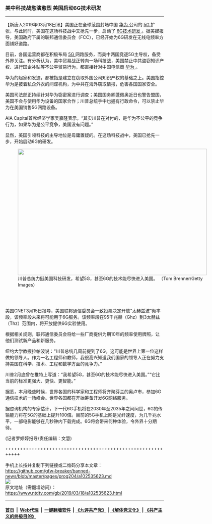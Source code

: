 ### 美中科技战愈演愈烈 美国启动6G技术研发
------------------------

<div class="post_content" itemprop="articleBody">
 <p>
  【新唐人2019年03月18日讯】美国正在全球范围封堵中国
  <a href="https://www.ntdtv.com/gb/华为.htm">
   华为
  </a>
  公司的
  <a href="https://www.ntdtv.com/gb/5g.htm">
   5G
  </a>
  扩张，与此同时，美国在这场科技战中又抢先一步，启动了
  <a href="https://www.ntdtv.com/gb/6g技术研发.htm">
   6G技术研发
  </a>
  。据美媒报导，美国政府下属的联邦通信委员会（FCC），已经开始为6G研发在无线电频率方面铺好道路。
 </p>
 <p>
  目前，各国运营商都在积极布局
  <a href="https://www.ntdtv.com/gb/5g.htm">
   5G
  </a>
  网路服务，而美中两国竞逐5G主导权，备受外界关注。有分析认为，美中贸易战正转向一场科技战，美国禁止中共盗窃知识产权、进行国企补贴等不公平贸易行为，都直接针对中国电信商
  <a href="https://www.ntdtv.com/gb/华为.htm">
   华为
  </a>
  。
 </p>
 <p>
  华为的起家和发迹，都被指是建立在窃取外国公司知识产权的基础之上。美国指控华为是披着私企外衣的间谍机构，为中共在海外窃取情报，危害各国国家安全。
 </p>
 <p>
  美国司法部正持续针对华为窃密案进行调查；美国国务卿蓬佩奥近日也警告盟国，美国不会与使用华为设备的国家合作；川普总统手中也握有行政命令，可以禁止华为在美国销售5G网路设备。
 </p>
 <p>
  AIA Capital首席经济学家吴嘉隆表示，“其实川普在对付的，是华为不公平的竞争行为，如果华为是公平竞争，美国没有问题。”
 </p>
 <p>
  显然，美国引领科技的主导地位是毋庸置疑的。在这场科技战中，美国已抢先一步，开始启动6G的研发。
 </p>
 <figure class="wp-caption alignnone" id="attachment_102535684" style="width: 600px">
  <img alt="" class="size-medium wp-image-102535684" height="400" src="https://www.ntdtv.com/assets/uploads/2019/03/gettyimages-1130383462-594x594-600x400.jpg" width="600">
   <br/><figcaption class="wp-caption-text">
    川普总统力挺美国科技研发，希望5G，甚至6G的技术能尽快进入美国。 （Tom Brenner/Getty Images）
   </figcaption><br/>
  </img>
 </figure><br/>
 <p>
  美国CNET3月15日报导，美国联邦通信委员会一致投票决定开放“太赫兹波”频率段，该频率段未来将可能用于6G服务。该频率段在95千兆赫（Ghz）到3太赫兹（Thz）范围内，将开放提供6G实验使用。
 </p>
 <p>
  根据相关规则，联邦通信委员会将给一些厂商提供为期10年的频率使用牌照，让他们测试新产品和新服务。
 </p>
 <p>
  纽约大学教授拉帕波说：“川普总统几周前提到了6G，这可能是世界上第一位这样做的领导人。作为一名工程师和教师，我很高兴知道我们国家的领导人正在努力支持美国在科学、技术、工程和数学方面的竞争力。”
 </p>
 <p>
  川普2月底曾在推特上写道：“我希望5G，甚至6G的技术能尽快进入美国。”“它比当前的标准更强大、更快、更智能。”
 </p>
 <p>
  据悉，本月晚些时候，世界各国的科学家和工程师将齐聚芬兰的奥卢市，参加6G通信技术的一场峰会。世界各国都在开始筹备开发6G网络服务。
 </p>
 <p>
  据咨询机构的专家估计，下一代6G手机将在2030年至2035年之间问世，6G的传输能力将在5G的基础上提升100倍。目前的5G手机上网是光纤速度，为几千兆水平，一部电影能够在几秒钟内下载完成。6G将会带来何种体验，令外界十分期待。
 </p>
 <p>
  (记者罗婷婷报导/责任编辑：文慧)
 </p>
 <div class="single_ad">
 </div>
</div>

+++++++++++++++++++++++++++++++++++++++++++++++++++++++++++<br/><br/>
手机上长按并复制下列链接或二维码分享本文章：<br/>
https://github.com/gfw-breaker/banned-news/blob/master/pages/prog204/a102535623.md <br/>
<a href='https://github.com/gfw-breaker/banned-news/blob/master/pages/prog204/a102535623.md'><img src='https://github.com/gfw-breaker/banned-news/blob/master/pages/prog204/a102535623.md.png'/></a> <br/>
原文地址（需翻墙访问）：https://www.ntdtv.com/gb/2019/03/18/a102535623.html


------------------------
#### [首页](https://github.com/gfw-breaker/banned-news/blob/master/README.md) &nbsp;|&nbsp; [Web代理](https://github.com/labour-camp/helloworld) &nbsp;|&nbsp; [一键翻墙软件](https://github.com/gfw-breaker/nogfw/blob/master/README.md) &nbsp;| [《九评共产党》](https://github.com/gfw-breaker/9ping.md/blob/master/README.md#九评之一评共产党是什么) | [《解体党文化》](https://github.com/gfw-breaker/jtdwh.md/blob/master/README.md) | [《共产主义的终极目的》](https://github.com/gfw-breaker/gczydzjmd.md/blob/master/README.md)

